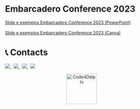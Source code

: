 # Embarcadero Conference 2023
<a href="https://github.com/Code4Delphi/EmbarcaderoConference2023/blob/master/Code4D-Wizard-e-OTA.ppsx" target="_blank">
Slide e exemplos Embarcadero Conference 2023 (PowerPoint)
</a>

<br/>
<br/>

<a href="https://www.canva.com/design/DAFs-QnEZkk/urup_Nt1NH1xWjcVjKUm5A/view?utm_content=DAFs-QnEZkk&utm_campaign=designshare&utm_medium=link&utm_source=publishsharelink" target="_blank">
Slide e exemplos Embarcadero Conference 2023 (Canva)
</a>

# 📞 Contacts

<p align="left">
  <a href="https://t.me/Code4Delphi" target="_blank">
    <img src="https://img.shields.io/badge/Telegram:-Join%20Channel-blue?logo=telegram">
  </a> 
  &nbsp;
  <a href="mailto:contato@code4delphi.com.br" target="_blank">
    <img src="https://img.shields.io/badge/E--mail-contato%40code4delphi.com.br-yellowgreen?logo=maildotru&logoColor=yellowgreen">
  </a>
   &nbsp;
  <a href="https://go.hotmart.com/U81331747Y?dp=1" target="_blank">
    <img src="https://img.shields.io/badge/Course:-Open%20Tools%20API-F00?logo=delphi">
  </a> 
   &nbsp;
  <a href="https://www.youtube.com/@code4delphi" target="_blank">
    <img src="https://img.shields.io/badge/YouTube:-Join%20Channel-red?logo=youtube&logoColor=red">
  </a> 
</p>

<p align="center">
  <a href="https://github.com/Code4Delphi/Code4D-Wizard/blob/master/Images/C4D-Logo.png">
    <img alt="Code4Delphi" height="100" src="https://github.com/Code4Delphi/Code4D-Wizard/blob/master/Images/c4d-logo-100x100.png">
  </a> 
</p>
